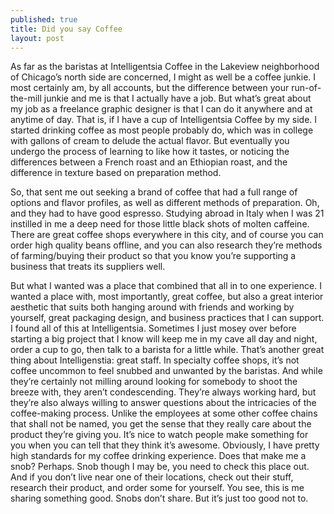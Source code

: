 ```yaml
---
published: true
title: Did you say Coffee
layout: post
---
```

As far as the baristas at Intelligentsia Coffee in the Lakeview neighborhood of Chicago’s north side are concerned, I might as well be a coffee junkie. I most certainly am, by all accounts, but the difference between your run-of-the-mill junkie and me is that I actually have a job. But what’s great about my job as a freelance graphic designer is that I can do it anywhere and at anytime of day. That is, if I have a cup of Intelligentsia Coffee by my side. I started drinking coffee as most people probably do, which was in college with gallons of cream to delude the actual flavor. But eventually you undergo the process of learning to like how it tastes, or noticing the differences between a French roast and an Ethiopian roast, and the difference in texture based on preparation method.

So, that sent me out seeking a brand of coffee that had a full range of options and flavor profiles, as well as different methods of preparation. Oh, and they had to have good espresso. Studying abroad in Italy when I was 21 instilled in me a deep need for those little black shots of molten caffeine. There are great coffee shops everywhere in this city, and of course you can order high quality beans offline, and you can also research they’re methods of farming/buying their product so that you know you’re supporting a business that treats its suppliers well. 

But what I wanted was a place that combined that all in to one experience. I wanted a place with, most importantly, great coffee, but also a great interior aesthetic that suits both hanging around with friends and working by yourself, great packaging design, and business practices that I can support. I found all of this at Intelligentsia.
Sometimes I just mosey over before starting a big project that I know will keep me in my cave all day and night, order a cup to go, then talk to a barista for a little while. That’s another great thing about Intelligenstia: great staff. In specialty coffee shops, it’s not coffee uncommon to feel snubbed and unwanted by the baristas. And while they’re certainly not milling around looking for somebody to shoot the breeze with, they aren’t condescending. They’re always working hard, but they’re also always willing to answer questions about the intricacies of the coffee-making process. Unlike the employees at some other coffee chains that shall not be named, you get the sense that they really care about the product they’re giving you. It’s nice to watch people make something for you when you can tell that they think it’s awesome.
Obviously, I have pretty high standards for my coffee drinking experience. Does that make me a snob?
Perhaps.
Snob though I may be, you need to check this place out. And if you don’t live near one of their locations, check out their stuff, research their product, and order some for yourself. You see, this is me sharing something good. Snobs don’t share. But it’s just too good not to.

